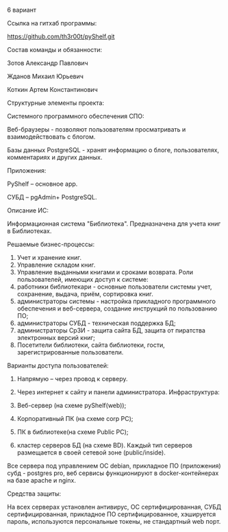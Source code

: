 6 вариант

Ссылка на гитхаб программы: 

https://github.com/th3r00t/pyShelf.git

Состав команды и обязанности: 

Зотов Александр Павлович 

Жданов Михаил Юрьевич 

Коткин Артем  Константинович 

Структурные элементы проекта:

Системного программного обеспечения СПО:

Веб-браузеры - позволяют пользователям просматривать и взаимодействовать с блогом.

Базы данных PostgreSQL  - хранят информацию о блоге, пользователях, комментариях и других данных.

Приложения:

PyShelf – основное app.

СУБД – pgAdmin+ PostgreSQL.

Описание ИС:

Информационная система "Библиотека".
Предназначена для учета книг в Библиотеках.

Решаемые бизнес-процессы:

1.	Учет и хранение книг.
2.	Управление складом книг.
3.	Управление выданными книгами и сроками возврата.
Роли пользователей, имеющих доступ к системе:
1. работники библиотекари - основные пользователи системы учет, сохранение, выдача, приём, сортировка книг.
2. администраторы системы - настройка прикладного программного обеспечения и веб-сервера, создание инструкций по пользованию ПО;
3. администраторы СУБД - техническая поддержка БД;
4. администраторы СрЗИ - защита сайта БД, защита от пиратства электронных версий книг;
5. Посетители библиотеки, сайта библиотеки, гости, зарегистрированные пользователи.

Варианты доступа пользователей:

1.	Напрямую – через провод к  серверу.
2.	Через интернет к  сайту и панели администратора.
Инфраструктура:

1.	Веб-сервер (на схеме pyShelf(web));
2.	Корпоративный ПК (на схеме corp PC);
3.	ПК в библиотеке(на схеме Public PC);
4.	кластер серверов БД (на схеме BD).
Каждый тип серверов размещается в своей сетевой зоне (public/inside).

Все сервера под управлением ОС debian, прикладное ПО (приложения) субд - postgres pro, веб сервисы функционируют в docker-контейнерах на базе  apache и nginx.

Средства защиты:

На всех серверах установлен антивирус, ОС сертифицированная, СУБД сертифицированная, прикладное ПО сертифицированное, хэшируется пароль, используются  персональные токены, не  стандартный web порт.





